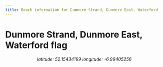 ```yaml
---
title: Beach information for Dunmore Strand, Dunmore East, Waterford
---
```

# Dunmore Strand, Dunmore East, Waterford <span class="material-icons blue-flag">flag</span>

<div align="center"><i>latitude: 52.15434199 longitude: -6.99405256</i></div>
